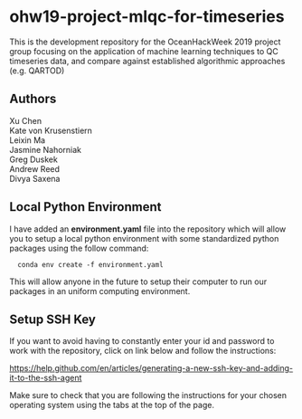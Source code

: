 # ohw19-project-mlqc-for-timeseries
This is the development repository for the OceanHackWeek 2019 project group focusing on the application of machine learning techniques to QC timeseries data, and compare against established algorithmic approaches (e.g. QARTOD)

## Authors
Xu Chen<br>
Kate von Krusenstiern<br>
Leixin Ma<br>
Jasmine Nahorniak<br>
Greg Duskek<br>
Andrew Reed<br>
Divya Saxena<br>

## Local Python Environment
I have added an **environment.yaml** file into the repository which will allow you to setup a local python environment with some standardized python packages using the follow command:

      conda env create -f environment.yaml

This will allow anyone in the future to setup their computer to run our packages in an uniform computing environment.

## Setup SSH Key
If you want to avoid having to constantly enter your id and password to work with the repository, click on link below and follow the instructions:

  https://help.github.com/en/articles/generating-a-new-ssh-key-and-adding-it-to-the-ssh-agent

Make sure to check that you are following the instructions for your chosen operating system using the tabs at the top of the page.
